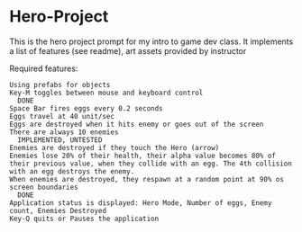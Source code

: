 # Hero-Project
This is the hero project prompt for my intro to game dev class. It implements a list of features (see readme), art assets provided by instructor


Required features:

    Using prefabs for objects
    Key-M toggles between mouse and keyboard control
      DONE
    Space Bar fires eggs every 0.2 seconds
    Eggs travel at 40 unit/sec
    Eggs are destroyed when it hits enemy or goes out of the screen
    There are always 10 enemies
      IMPLEMENTED, UNTESTED
    Enemies are destroyed if they touch the Hero (arrow)
    Enemies lose 20% of their health, their alpha value becomes 80% of their previous value, when they collide with an egg. The 4th collision with an egg destroys the enemy. 
    When enemies are destroyed, they respawn at a random point at 90% os screen boundaries
      DONE
    Application status is displayed: Hero Mode, Number of eggs, Enemy count, Enemies Destroyed
    Key-Q quits or Pauses the application